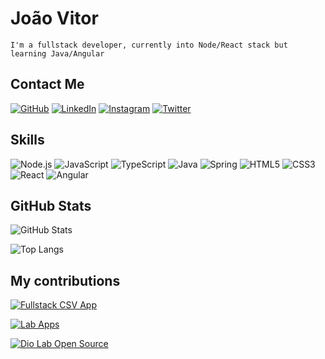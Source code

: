 # João Vitor

```
I'm a fullstack developer, currently into Node/React stack but learning Java/Angular
```

## Contact Me
[![GitHub](https://img.shields.io/badge/GitHub-000?style=for-the-badge&logo=github)](https://github.com/dev-joaovitor)
[![LinkedIn](https://img.shields.io/badge/LinkedIn-000?style=for-the-badge&logo=linkedin&logoColor=0E76A8)](https://www.linkedin.com/in/joaotorvitor/)
[![Instagram](https://img.shields.io/badge/Instagram-000?style=for-the-badge&logo=instagram)](https://www.instagram.com/joaotorvitor/)
[![Twitter](https://img.shields.io/badge/Twitter/X-000?style=for-the-badge&logo=x)](https://twitter.com/joaotorvitor)

## Skills
![Node.js](https://img.shields.io/badge/Node.js-43853D?style=for-the-badge&logo=node.js&logoColor=white)
![JavaScript](https://img.shields.io/badge/JavaScript-323330?style=for-the-badge&logo=javascript&logoColor=F7DF1E)
![TypeScript](https://img.shields.io/badge/TypeScript-007ACC?style=for-the-badge&logo=typescript&logoColor=white)
![Java](https://img.shields.io/badge/Java-ED8B00?style=for-the-badge&logo=openjdk&logoColor=white)
![Spring](https://img.shields.io/badge/Spring-6DB33F?style=for-the-badge&logo=spring&logoColor=white)
![HTML5](https://img.shields.io/badge/HTML5-E34F26?style=for-the-badge&logo=html5&logoColor=white)
![CSS3](https://img.shields.io/badge/CSS3-1572B6?style=for-the-badge&logo=css3&logoColor=white)
![React](https://img.shields.io/badge/React-20232A?style=for-the-badge&logo=react&logoColor=61DAFB)
![Angular](https://img.shields.io/badge/Angular-DD0031?style=for-the-badge&logo=angular&logoColor=white)

## GitHub Stats
![GitHub Stats](https://github-readme-stats.vercel.app/api?username=dev-joaovitor&theme=transparent&bg_color=000&border_color=3a3791&show_icons=true&icon_color=30A3DC&title_color=6560f7&text_color=FFF)

![Top Langs](https://github-readme-stats-git-masterrstaa-rickstaa.vercel.app/api/top-langs/?username=dev-joaovitor&layout=compact&bg_color=000&border_color=3a3791&title_color=6560f7&text_color=FFF)

## My contributions
[![Fullstack CSV App](https://github-readme-stats.vercel.app/api/pin/?username=dev-joaovitor&repo=fullstack-csv-app&bg_color=000&border_color=30A3DC&show_icons=true&icon_color=30A3DC&title_color=E94D5F&text_color=FFF)](https://github.com/dev-joaovitor/fullstack-csv-app)

[![Lab Apps](https://github-readme-stats.vercel.app/api/pin/?username=dev-joaovitor&repo=lab-apps&bg_color=000&border_color=30A3DC&show_icons=true&icon_color=30A3DC&title_color=E94D5F&text_color=FFF)](https://github.com/dev-joaovitor/lab-apps)

[![Dio Lab Open Source](https://github-readme-stats.vercel.app/api/pin/?username=dev-joaovitor&repo=dio-lab-open-source&bg_color=000&border_color=30A3DC&show_icons=true&icon_color=30A3DC&title_color=E94D5F&text_color=FFF)](https://github.com/dev-joaovitor/dio-lab-open-source)